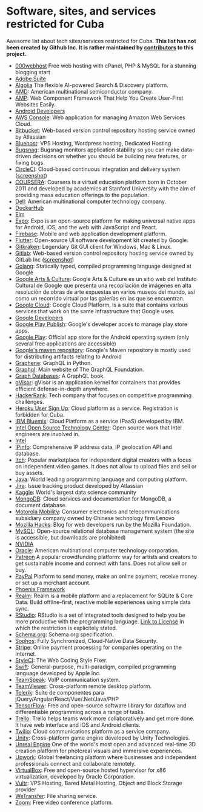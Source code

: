 # Software, sites, and services restricted for Cuba

Awesome list about tech sites/services restricted for Cuba. **This list has not been created by Github Inc. It is rather maintained by [contributors](https://github.com/cuban-opensourcers/cuban-restricted/graphs/contributors) to this project.**

* [000webhost](https://www.000webhost.com/) Free web hosting with cPanel, PHP & MySQL for a stunning blogging start
* [Adobe Suite](https://www.adobe.com/) 
* [Algolia](https://www.algolia.com/) The flexible AI-powered Search & Discovery platform.
* [AMD](https://www.amd.com): American multinational semiconductor company.
* [AMP](https://amp.dev/): Web Component Framework That Help You Create User-First Websites Easily.
* [Android Developers](https://developer.android.com)
* [AWS Console](https://console.aws.amazon.com/): Web application for managing Amazon Web Services Cloud.
* [Bitbucket](https://bitbucket.org/): Web-based version control repository hosting service owned by Atlassian
* [Bluehost](https://bluehost.com/): VPS Hosting, Wordpress hosting, Dedicated Hosting
* [Bugsnag](https://app.bugsnag.com/): Bugsnag monitors application stability so you can make data-driven decisions on whether you should be building new features, or fixing bugs.
* [CircleCI](https://circleci.com/): Cloud-based continuous integration and delivery system ([screenshot](CircleCI.md))
* [COURSERA](https://es.coursera.org): Coursera is a virtual education platform born in October 2011 and developed by academics at Stanford University with the aim of providing mass education offerings to the population. 
* [Dell](https://dell.com): American multinational computer technology company.
* [DockerHub](https://hub.docker.com)
* [Elm](http://elm-lang.org)
* [Expo](https://expo.io/): Expo is an open-source platform for making universal native apps for Android, iOS, and the web with JavaScript and React.
* [Firebase](https://firebase.google.com): Mobile and web application development platform.
* [Flutter](https://flutter.dev): Open-source UI software development kit created by Google.
* [Gitkraken](https://www.gitkraken.com): Legendary Git GUI client for Windows, Mac & Linux.
* [Gitlab](https://gitlab.com): Web-based version control repository hosting service owned by GitLab Inc ([screenshot](GitLab.md))
* [Golang](https://golang.org/): Statically typed, compiled programming language designed at Google
* [Google Arts & Culture](https://artsandculture.google.com/usergallery/wwIyoe5mYvptIA): Google Arts & Culture es un sitio web del Instituto Cultural de Google que presenta una recopilación de imágenes en alta resolución de obras de arte expuestas en varios museos del mundo, así como un recorrido virtual por las galerías en las que se encuentran.
* [Google Cloud](https://cloud.google.com/): Google Cloud Platform, is a suite that contains various services that work on the same infrastructure that Google uses.
* [Google Developers](https://developers.google.com)
* [Google Play Publish](https://play.google.com/apps/publish): Google's developer acces to manage play store apps.
* [Google Play](https://play.google.com): Official app store for the Android operating system (only several free applications are accessible)
* [Google's maven repository](https://dl.google.com/dl/android/maven2/): Google's Maven repository is mostly used for distributing artifacts relating to Android
* [Graphene](http://graphene-python.org): GraphQL in Python.
* [Graphql](https://graphql.org): Main website of The GraphQL Foundation.
* [Graph Databases](https://graphdatabases.com): A GraphQL book.
* [gVisor](https://gvisor.dev/): gVisor is an application kernel for containers that provides efficient defense-in-depth anywhere.
* [HackerRank](https://www.hackerrank.com/): Tech company that focuses on competitive programming challenges.
* [Heroku User Sign Up](https://signup.heroku.com/): Cloud platform as a service. Registration is forbidden for Cuba.
* [IBM Bluemix](http://bluemix.net/): Cloud Platform as a service (PaaS) developed by IBM.
* [Intel Open Source Technology Center](https://01.org/): Open source work that Intel engineers are involved in.
* [Intel](https://www.intel.com)
* [IPinfo](https://ipinfo.io/): Comprehensive IP address data, IP geolocation API and database.
* [Itch](https://itch.io/): Popular marketplace for independent digital creators with a focus on independent video games. It does not allow to upload files and sell or buy assets.
* [Java](https://www.java.com/download/): World leading programming language and computing platform.
* [Jira](https://jira.atlassian.com/): Issue tracking product developed by Atlassian
* [Kaggle](https://www.kaggle.com/): World's largest data science community
* [MongoDB](https://www.mongodb.com): Cloud services and documentation for MongoDB, a document database.
* [Motorola Mobility](https://www.motorola.com): Consumer electronics and telecommunications subsidiary company owned by Chinese technology firm Lenovo
* [Mozilla Hacks](https://hacks.mozilla.org/): Blog for web developers run by the Mozilla Foundation.
* [MySQL](https://www.mysql.com): Open-source relational database management system (the site is accessible, but downloads are prohibited)
* [NVIDIA](http://www.nvidia.com)
* [Oracle](https://oracle.com): American multinational computer technology corporation.
* [Patreon](https://www.patreon.com/) A popular crowdfunding platform: way for artists and creators to get sustainable income and connect with fans. Does not allow sell or buy.
* [PayPal](https://www.paypal.com/) Platform to send money, make an online payment, receive money or set up a merchant account.
* [Phoenix Framework](https://www.phoenixframework.org)
* [Realm](https://realm.io/): Realm is a mobile platform and a replacement for SQLite & Core Data. Build offline-first, reactive mobile experiences using simple data sync.
* [RStudio](https://www.rstudio.com): RStudio is a set of integrated tools designed to help you be more productive with the programming language. [Link to License](https://www.rstudio.com/assets/img/RStudio-EULA-2021-April-20.pdf) in which the restriction is explicitely stated.
* [Schema.org](https://schema.org): Schema.org specification.
* [Sophos](https://www.sophos.com): Fully Synchronized, Cloud-Native Data Security.
* [Stripe](http://stripe.org/): Online payment processing for companies operating on the Internet.
* [StyleCI](https://styleci.io/): The Web Coding Style Fixer.
* [Swift](http://swift.org/): General-purpose, multi-paradigm, compiled programming language developed by Apple Inc.
* [TeamSpeak](https://www.teamspeak.com/): VoIP communication system.
* [TeamViewer](https://www.teamviewer.com/): Cross-platform remote desktop platform.
* [Telerik](https://www.telerik.com/): Suite de componentes para jQuery/Angular/React/Vue/.Net/Java/PHP
* [TensorFlow](https://www.tensorflow.org/): Free and open-source software library for dataflow and differentiable programming across a range of tasks.
* [Trello](https://trello.com): Trello helps teams work more collaboratively and get more done. It have  web interface and iOS and Android clients.
* [Twilio](http://twilio.com/): Cloud communications platform as a service company.
* [Unity](https://unity.com): Cross-platform game engine developed by Unity Technologies.
* [Unreal Engine](https://www.unrealengine.com/) One of the world's most open and advanced real-time 3D creation platform for photoreal visuals and immersive experiences.
* [Upwork](https://www.upwork.com): Global freelancing platform where businesses and independent professionals connect and collaborate remotely.
* [VirtualBox](https://www.virtualbox.org): Free and open-source hosted hypervisor for x86 virtualization, developed by Oracle Corporation.
* [Vultr](https://www.vultr.com/): VPS Hosting, Bared Metal Hosting, Object and Block Storage provider
* [WeTransfer](https://www.wetransfer.com/): File sharing service.
* [Zoom](https://www.zoom.us/): Free video conference platform.
